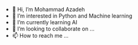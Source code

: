 - 👋 Hi, I’m Mohammad Azadeh
- 👀 I’m interested in Python and Machine learning
- 🌱 I’m currently learning AI
- 💞️ I’m looking to collaborate on ...
- 📫 How to reach me ...

<!---
MohammadAzadeh/MohammadAzadeh is a ✨ special ✨ repository because its `README.md` (this file) appears on your GitHub profile.
You can click the Preview link to take a look at your changes.
--->
